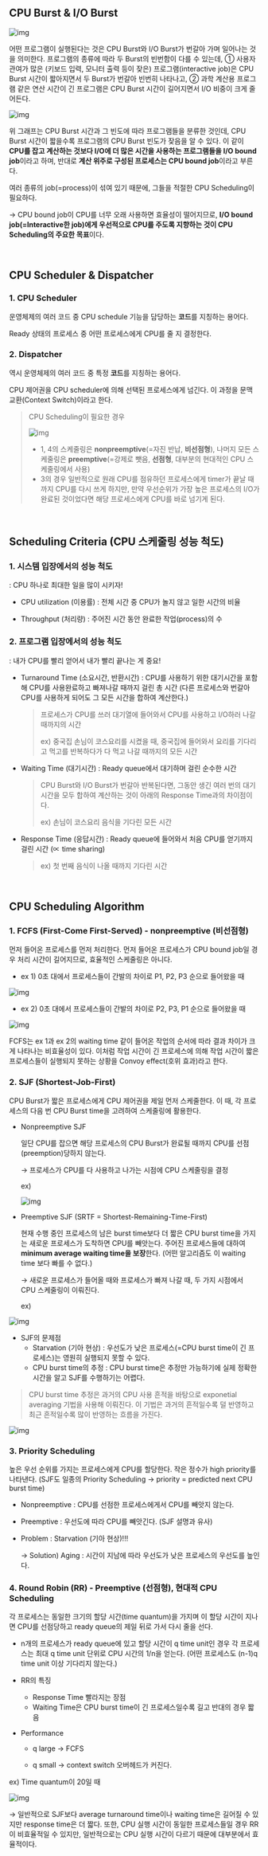 ## CPU Burst & I/O Burst

![img](../images/os_img/burst.png)

어떤 프로그램이 실행된다는 것은 CPU Burst와 I/O Burst가 번갈아 가며 일어나는 것을 의미한다. 프로그램의 종류에 따라 두 Burst의 빈번함이 다를 수 있는데, ① 사용자 관여가 많은 (키보드 입력, 모니터 출력 등이 잦은) 프로그램(interactive job)은 CPU Burst 시간이 짧아지면서 두 Burst가 번갈아 빈번히 나타나고, ② 과학 계산용 프로그램 같은 연산 시간이 긴 프로그램은 CPU Burst 시간이 길어지면서 I/O 비중이 크게 줄어든다.

![img](../images/os_img/bound_job.png)

위 그래프는 CPU Burst 시간과 그 빈도에 따라 프로그램들을 분류한 것인데, CPU Burst 시간이 짧을수록 프로그램의 CPU Burst 빈도가 잦음을 알 수 있다. 이 같이 **CPU를 잡고 계산하는 것보다 I/O에 더 많은 시간을 사용하는 프로그램들을 I/O bound job**이라고 하며, 반대로 **계산 위주로 구성된 프로세스는 CPU bound job**이라고 부른다.

여러 종류의 job(=process)이 섞여 있기 때문에, 그들을 적절한 CPU Scheduling이 필요하다.

→ CPU bound job이 CPU를 너무 오래 사용하면 효율성이 떨어지므로, **I/O bound job(=Interactive한 job)에게 우선적으로 CPU를 주도록 지향하는 것이 CPU Scheduling의 주요한 목표**이다.

​    

## CPU Scheduler & Dispatcher

### 1. CPU Scheduler

운영체제의 여러 코드 중 CPU schedule 기능을 담당하는 **코드**를 지칭하는 용어다.

Ready 상태의 프로세스 중 어떤 프로세스에게 CPU를 줄 지 결정한다.

### 2. Dispatcher

역시 운영체제의 여러 코드 중 특정 **코드**를 지칭하는 용어다.

CPU 제어권을 CPU scheduler에 의해 선택된 프로세스에게 넘긴다. 이 과정을 문맥 교환(Context Switch)이라고 한다.

> CPU Scheduling이 필요한 경우
>
> ![img](../images/os_img/cpu_scheduling.png)
>
> * 1, 4의 스케줄링은 **nonpreemptive**(=자진 반납, **비선점형**), 나머지 모든 스케줄링은 **preemptive**(=강제로 뺏음, **선점형**, 대부분의 현대적인 CPU 스케줄링에서 사용)
> * 3의 경우 일반적으로 원래 CPU를 점유하던 프로세스에게 timer가 끝날 때까지 CPU를 다시 쓰게 하지만, 만약 우선순위가 가장 높은 프로세스의 I/O가 완료된 것이었다면 해당 프로세스에게 CPU를 바로 넘기게 된다.

​    

## Scheduling Criteria (CPU 스케줄링 성능 척도)

### 1. 시스템 입장에서의 성능 척도

: CPU 하나로 최대한 일을 많이 시키자!

* CPU utilization (이용률) : 전체 시간 중 CPU가 놀지 않고 일한 시간의 비율

* Throughput (처리량) : 주어진 시간 동안 완료한 작업(process)의 수

### 2. 프로그램 입장에서의 성능 척도

: 내가 CPU를 빨리 얻어서 내가 빨리 끝나는 게 중요! 

* Turnaround Time (소요시간, 반환시간) : CPU를 사용하기 위한 대기시간을 포함해 CPU를 사용완료하고 빠져나갈 때까지 걸린 총 시간 (다른 프로세스와 번갈아 CPU를 사용하게 되어도 그 모든 시간을 합하여 계산한다.)

  > 프로세스가 CPU를 쓰러 대기열에 들어와서 CPU를 사용하고 I/O하러 나갈 때까지의 시간
  >
  > ex) 중국집 손님이 코스요리를 시켰을 때, 중국집에 들어와서 요리를 기다리고 먹고를 반복하다가 다 먹고 나갈 때까지의 모든 시간 

* Waiting Time (대기시간) : Ready queue에서 대기하며 걸린 순수한 시간

  > CPU Burst와 I/O Burst가 번갈아 반복된다면, 그동안 생긴 여러 번의 대기 시간을 모두 합하여 계산하는 것이 아래의 Response Time과의 차이점이다.
  >
  > ex) 손님이 코스요리 음식을 기다린 모든 시간

* Response Time (응답시간) : Ready queue에 들어와서 처음 CPU를 얻기까지 걸린 시간 (∝ time sharing)

  > ex) 첫 번째 음식이 나올 때까지 기다린 시간

​    

## CPU Scheduling Algorithm

### 1. FCFS (First-Come First-Served) - nonpreemptive (비선점형)

먼저 들어온 프로세스를 먼저 처리한다. 먼저 들어온 프로세스가 CPU bound job일 경우 처리 시간이 길어지므로, 효율적인 스케줄링은 아니다.

* ex 1) 0초 대에서 프로세스들이 간발의 차이로 P1, P2, P3 순으로 들어왔을 때

![img](../images/os_img/FCFS1.png)

* ex 2) 0초 대에서 프로세스들이 간발의 차이로 P2, P3, P1 순으로 들어왔을 때

![img](../images/os_img/FCFS2.png)

FCFS는 ex 1과 ex 2의 waiting time 같이 들어온 작업의 순서에 따라 결과 차이가 크게 나타나는 비효율성이 있다. 이처럼 작업 시간이 긴 프로세스에 의해 작업 시간이 짧은 프로세스들이 실행되지 못하는 상황을 Convoy effect(호위 효과)라고 한다.    

### 2. SJF (Shortest-Job-First)

CPU Burst가 짧은 프로세스에게 CPU 제어권을 제일 먼저 스케줄한다. 이 때, 각 프로세스의 다음 번 CPU Burst time을 고려하여 스케줄링에 활용한다.

* Nonpreemptive SJF

  일단 CPU를 잡으면 해당 프로세스의 CPU Burst가 완료될 때까지 CPU를 선점(preemption)당하지 않는다.

  → 프로세스가 CPU를 다 사용하고 나가는 시점에 CPU 스케줄링을 결정

  ex) 

  ![img](../images/os_img/npSJF.png)

* Preemptive SJF (SRTF = Shortest-Remaining-Time-First)

  현재 수행 중인 프로세스의 남은 burst time보다 더 짧은 CPU burst time을 가지는 새로운 프로세스가 도착하면 CPU를 빼앗는다. 주어진 프로세스들에 대하여 **minimum average waiting time을 보장**한다. (어떤 알고리즘도 이 waiting time 보다 빠를 수 없다.)

  → 새로운 프로세스가 들어올 때와 프로세스가 빠져 나갈 때, 두 가지 시점에서 CPU 스케줄링이 이뤄진다.

  ex)

![img](../images/os_img/pSJF.png)

* SJF의 문제점
  * Starvation (기아 현상) : 우선도가 낮은 프로세스(=CPU burst time이 긴 프로세스)는 영원히 실행되지 못할 수 있다.
  * CPU burst time의 추정 : CPU burst time은 추정만 가능하기에 실제 정확한 시간을 알고 SJF를 수행하기는 어렵다.

> CPU burst time 추정은 과거의 CPU 사용 흔적을 바탕으로 exponetial averaging 기법을 사용해 이뤄진다. 이 기법은 과거의 흔적일수록 덜 반영하고 최근 흔적일수록 많이 반영하는 흐름을 가진다.

![img](../images/os_img/problem_SJF.png)

### 3. Priority Scheduling

높은 우선 순위를 가지는 프로세스에게 CPU를 할당한다. 작은 정수가 high priority를 나타낸다. (SJF도 일종의 Priority Scheduling → priority = predicted next CPU burst time) 

* Nonpreemptive : CPU를 선점한 프로세스에게서 CPU를 빼앗지 않는다.

* Preemptive : 우선도에 따라 CPU를 빼앗긴다. (SJF 설명과 유사)

* Problem : Starvation (기아 현상)!!! 

  → Solution) Aging : 시간이 지남에 따라 우선도가 낮은 프로세스의 우선도를 높인다.

### 4. Round Robin (RR) - Preemptive (선점형), 현대적 CPU Scheduling

각 프로세스는 동일한 크기의 할당 시간(time quantum)을 가지며 이 할당 시간이 지나면 CPU를 선점당하고 ready queue의 제일 뒤로 가서 다시 줄을 선다.

* n개의 프로세스가 ready queue에 있고 할당 시간이 q time unit인 경우 각 프로세스는 최대 q time unit 단위로 CPU 시간의 1/n을 얻는다. (어떤 프로세스도 (n-1)q time unit 이상 기다리지 않는다.)

* RR의 특징
  * Response Time 빨라지는 장점
  * Waiting Time은 CPU burst time이 긴 프로세스일수록 길고 반대의 경우 짧음

* Performance
  * q large → FCFS

  * q small → context switch 오버헤드가 커진다.

ex) Time quantum이 20일 때

![img](../images/os_img/RR.png)

→ 일반적으로 SJF보다 average turnaround time이나 waiting time은 길어질 수 있지만 response time은 더 짧다. 또한, CPU 실행 시간이 동일한 프로세스들일 경우 RR이 비효율적일 수 있지만, 일반적으로는 CPU 실행 시간이 다르기 때문에 대부분에서 효율적이다.